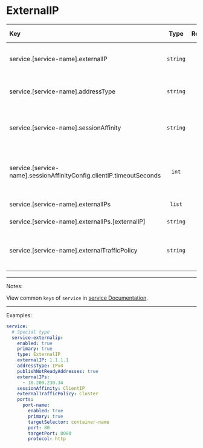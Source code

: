 # ExternalIP

| Key                                                                  |   Type    | Required | Helm Template | Default | Description                                                |
| :------------------------------------------------------------------- | :-------: | :------: | :-----------: | :-----: | :--------------------------------------------------------- |
| service.[service-name].externalIP                                    | `string`  |    ✅    |      ✅       |         | Define External IP for headless service                    |
| service.[service-name].addressType                                   | `string`  |    ❌    |      ✅       | `IPv4`  | Define the addressType for External IP                     |
| service.[service-name].sessionAffinity                               | `string`  |    ❌    |      ✅       |         | Define the session affinity (ClientIP, None)               |
| service.[service-name].sessionAffinityConfig.clientIP.timeoutSeconds |   `int`   |    ❌    |      ✅       |         | Define the timeout for ClientIP session affinity (0-86400) |
| service.[service-name].externalIPs                                   |  `list`   |    ❌    |      ❌       |         | Define externalIPs                                         |
| service.[service-name].externalIPs.[externalIP]                      | `string`  |    ✅    |      ✅       |         | The external IP                                            |
| service.[service-name].externalTrafficPolicy                         | `string`  |    ❌    |      ✅       |         | Define the external traffic policy (Cluster, Local)        |

---

Notes:

View common `keys` of `service` in [service Documentation](README.md).

---

Examples:

```yaml
service:
  # Special type
  service-externalip:
    enabled: true
    primary: true
    type: ExternalIP
    externalIP: 1.1.1.1
    addressType: IPv4
    publishNotReadyAddresses: true
    externalIPs:
      - 10.200.230.34
    sessionAffinity: ClientIP
    externalTrafficPolicy: Cluster
    ports:
      port-name:
        enabled: true
        primary: true
        targetSelector: container-name
        port: 80
        targetPort: 8080
        protocol: http
```
